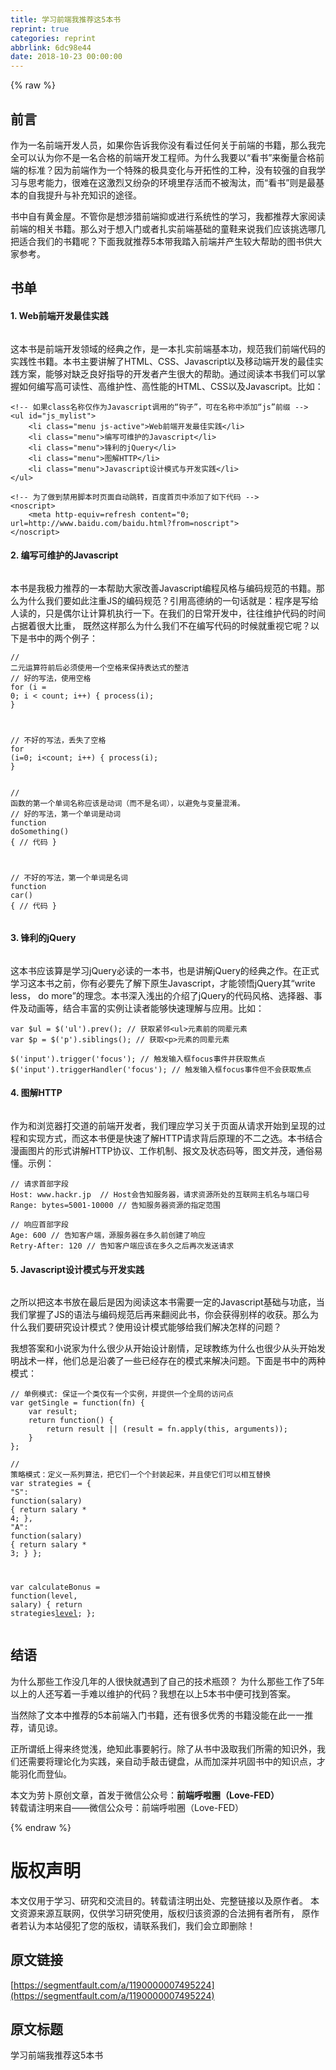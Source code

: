 ```yaml
---
title: 学习前端我推荐这5本书
reprint: true
categories: reprint
abbrlink: 6dc98e44
date: 2018-10-23 00:00:00
---
```


{% raw %}

                    
<h2 id="articleHeader0">前言</h2>
<p>作为一名前端开发人员，如果你告诉我你没有看过任何关于前端的书籍，那么我完全可以认为你不是一名合格的前端开发工程师。为什么我要以“看书”来衡量合格前端的标准？因为前端作为一个特殊的极具变化与开拓性的工种，没有较强的自我学习与思考能力，很难在这激烈又纷杂的环境里存活而不被淘汰，而“看书”则是最基本的自我提升与补充知识的途径。</p>
<p>书中自有黄金屋。不管你是想涉猎前端抑或进行系统性的学习，我都推荐大家阅读前端的相关书籍。那么对于想入门或者扎实前端基础的童鞋来说我们应该挑选哪几把适合我们的书籍呢？下面我就推荐5本带我踏入前端并产生较大帮助的图书供大家参考。</p>
<h2 id="articleHeader1">书单</h2>
<h4>1. Web前端开发最佳实践</h4>
<p><span class="img-wrap"><img data-src="/img/remote/1460000007495227?w=250&amp;h=404" src="/img/remote/1460000007495227?w=250&amp;h=404" alt="" title="" style="cursor: pointer; display: inline;"></span></p>
<p>这本书是前端开发领域的经典之作，是一本扎实前端基本功，规范我们前端代码的实践性书籍。本书主要讲解了HTML、CSS、Javascript以及移动端开发的最佳实践方案，能够对缺乏良好指导的开发者产生很大的帮助。通过阅读本书我们可以掌握如何编写高可读性、高维护性、高性能的HTML、CSS以及Javascript。比如：</p>
<div class="widget-codetool" style="display:none;">
      <div class="widget-codetool--inner">
      <span class="selectCode code-tool" data-toggle="tooltip" data-placement="top" title="" data-original-title="全选"></span>
      <span type="button" class="copyCode code-tool" data-toggle="tooltip" data-placement="top" data-clipboard-text="<!-- 如果class名称仅作为Javascript调用的“钩子”，可在名称中添加“js”前缀 -->
<ul id=&quot;js_mylist&quot;>
    <li class=&quot;menu js-active&quot;>Web前端开发最佳实践</li>
    <li class=&quot;menu&quot;>编写可维护的Javascript</li>
    <li class=&quot;menu&quot;>锋利的jQuery</li>
    <li class=&quot;menu&quot;>图解HTTP</li>
    <li class=&quot;menu&quot;>Javascript设计模式与开发实践</li>
</ul>" title="" data-original-title="复制"></span>
      <span type="button" class="saveToNote code-tool" data-toggle="tooltip" data-placement="top" title="" data-original-title="放进笔记"></span>
      </div>
      </div><pre class="xml hljs"><code class="html"><span class="hljs-comment">&lt;!-- 如果class名称仅作为Javascript调用的“钩子”，可在名称中添加“js”前缀 --&gt;</span>
<span class="hljs-tag">&lt;<span class="hljs-name">ul</span> <span class="hljs-attr">id</span>=<span class="hljs-string">"js_mylist"</span>&gt;</span>
    <span class="hljs-tag">&lt;<span class="hljs-name">li</span> <span class="hljs-attr">class</span>=<span class="hljs-string">"menu js-active"</span>&gt;</span>Web前端开发最佳实践<span class="hljs-tag">&lt;/<span class="hljs-name">li</span>&gt;</span>
    <span class="hljs-tag">&lt;<span class="hljs-name">li</span> <span class="hljs-attr">class</span>=<span class="hljs-string">"menu"</span>&gt;</span>编写可维护的Javascript<span class="hljs-tag">&lt;/<span class="hljs-name">li</span>&gt;</span>
    <span class="hljs-tag">&lt;<span class="hljs-name">li</span> <span class="hljs-attr">class</span>=<span class="hljs-string">"menu"</span>&gt;</span>锋利的jQuery<span class="hljs-tag">&lt;/<span class="hljs-name">li</span>&gt;</span>
    <span class="hljs-tag">&lt;<span class="hljs-name">li</span> <span class="hljs-attr">class</span>=<span class="hljs-string">"menu"</span>&gt;</span>图解HTTP<span class="hljs-tag">&lt;/<span class="hljs-name">li</span>&gt;</span>
    <span class="hljs-tag">&lt;<span class="hljs-name">li</span> <span class="hljs-attr">class</span>=<span class="hljs-string">"menu"</span>&gt;</span>Javascript设计模式与开发实践<span class="hljs-tag">&lt;/<span class="hljs-name">li</span>&gt;</span>
<span class="hljs-tag">&lt;/<span class="hljs-name">ul</span>&gt;</span></code></pre>
<div class="widget-codetool" style="display:none;">
      <div class="widget-codetool--inner">
      <span class="selectCode code-tool" data-toggle="tooltip" data-placement="top" title="" data-original-title="全选"></span>
      <span type="button" class="copyCode code-tool" data-toggle="tooltip" data-placement="top" data-clipboard-text="<!-- 为了做到禁用脚本时页面自动跳转，百度首页中添加了如下代码 -->
<noscript>
    <meta http-equiv=refresh content=&quot;0; url=http://www.baidu.com/baidu.html?from=noscript&quot;>
</noscript>" title="" data-original-title="复制"></span>
      <span type="button" class="saveToNote code-tool" data-toggle="tooltip" data-placement="top" title="" data-original-title="放进笔记"></span>
      </div>
      </div><pre class="xml hljs"><code class="html"><span class="hljs-comment">&lt;!-- 为了做到禁用脚本时页面自动跳转，百度首页中添加了如下代码 --&gt;</span>
<span class="hljs-tag">&lt;<span class="hljs-name">noscript</span>&gt;</span>
    <span class="hljs-tag">&lt;<span class="hljs-name">meta</span> <span class="hljs-attr">http-equiv</span>=<span class="hljs-string">refresh</span> <span class="hljs-attr">content</span>=<span class="hljs-string">"0; url=http://www.baidu.com/baidu.html?from=noscript"</span>&gt;</span>
<span class="hljs-tag">&lt;/<span class="hljs-name">noscript</span>&gt;</span></code></pre>
<h4>2. 编写可维护的Javascript</h4>
<p><span class="img-wrap"><img data-src="/img/remote/1460000007495228?w=280&amp;h=350" src="/img/remote/1460000007495228?w=280&amp;h=350" alt="" title="" style="cursor: pointer; display: inline;"></span></p>
<p>本书是我极力推荐的一本帮助大家改善Javascript编程风格与编码规范的书籍。那么为什么我们要如此注重JS的编码规范？引用高德纳的一句话就是：程序是写给人读的，只是偶尔让计算机执行一下。在我们的日常开发中，往往维护代码的时间占据着很大比重， 既然这样那么为什么我们不在编写代码的时候就重视它呢？以下是书中的两个例子：</p>
<div class="widget-codetool" style="display:none;">
      <div class="widget-codetool--inner">
      <span class="selectCode code-tool" data-toggle="tooltip" data-placement="top" title="" data-original-title="全选"></span>
      <span type="button" class="copyCode code-tool" data-toggle="tooltip" data-placement="top" data-clipboard-text="// 二元运算符前后必须使用一个空格来保持表达式的整洁
// 好的写法，使用空格
for (i = 0; i < count; i++) {
    process(i);
}

// 不好的写法，丢失了空格
for (i=0; i<count; i++) {
    process(i);
}" title="" data-original-title="复制"></span>
      <span type="button" class="saveToNote code-tool" data-toggle="tooltip" data-placement="top" title="" data-original-title="放进笔记"></span>
      </div>
      </div><pre class="javascript hljs"><code class="javascript"><span class="hljs-comment">// 二元运算符前后必须使用一个空格来保持表达式的整洁</span>
<span class="hljs-comment">// 好的写法，使用空格</span>
<span class="hljs-keyword">for</span> (i = <span class="hljs-number">0</span>; i &lt; count; i++) {
    process(i);
}

<span class="hljs-comment">// 不好的写法，丢失了空格</span>
<span class="hljs-keyword">for</span> (i=<span class="hljs-number">0</span>; i&lt;count; i++) {
    process(i);
}</code></pre>
<div class="widget-codetool" style="display:none;">
      <div class="widget-codetool--inner">
      <span class="selectCode code-tool" data-toggle="tooltip" data-placement="top" title="" data-original-title="全选"></span>
      <span type="button" class="copyCode code-tool" data-toggle="tooltip" data-placement="top" data-clipboard-text="// 函数的第一个单词名称应该是动词（而不是名词），以避免与变量混淆。
// 好的写法，第一个单词是动词
function doSomething() {
    // 代码
}

// 不好的写法，第一个单词是名词
function car() {
    // 代码
}" title="" data-original-title="复制"></span>
      <span type="button" class="saveToNote code-tool" data-toggle="tooltip" data-placement="top" title="" data-original-title="放进笔记"></span>
      </div>
      </div><pre class="javascript hljs"><code class="javascript"><span class="hljs-comment">// 函数的第一个单词名称应该是动词（而不是名词），以避免与变量混淆。</span>
<span class="hljs-comment">// 好的写法，第一个单词是动词</span>
<span class="hljs-function"><span class="hljs-keyword">function</span> <span class="hljs-title">doSomething</span>(<span class="hljs-params"></span>) </span>{
    <span class="hljs-comment">// 代码</span>
}

<span class="hljs-comment">// 不好的写法，第一个单词是名词</span>
<span class="hljs-function"><span class="hljs-keyword">function</span> <span class="hljs-title">car</span>(<span class="hljs-params"></span>) </span>{
    <span class="hljs-comment">// 代码</span>
}</code></pre>
<h4>3. 锋利的jQuery</h4>
<p><span class="img-wrap"><img data-src="/img/remote/1460000007495229?w=290&amp;h=350" src="/img/remote/1460000007495229?w=290&amp;h=350" alt="" title="" style="cursor: pointer; display: inline;"></span></p>
<p>这本书应该算是学习jQuery必读的一本书，也是讲解jQuery的经典之作。在正式学习这本书之前，你有必要先了解下原生Javascript，才能领悟jQuery其“write less， do more”的理念。本书深入浅出的介绍了jQuery的代码风格、选择器、事件及动画等，结合丰富的实例让读者能够快速理解与应用。比如：</p>
<div class="widget-codetool" style="display:none;">
      <div class="widget-codetool--inner">
      <span class="selectCode code-tool" data-toggle="tooltip" data-placement="top" title="" data-original-title="全选"></span>
      <span type="button" class="copyCode code-tool" data-toggle="tooltip" data-placement="top" data-clipboard-text="var $ul = $('ul').prev(); // 获取紧邻<ul>元素前的同辈元素
var $p = $('p').siblings(); // 获取<p>元素的同辈元素" title="" data-original-title="复制"></span>
      <span type="button" class="saveToNote code-tool" data-toggle="tooltip" data-placement="top" title="" data-original-title="放进笔记"></span>
      </div>
      </div><pre class="javascript hljs"><code class="javascript"><span class="hljs-keyword">var</span> $ul = $(<span class="hljs-string">'ul'</span>).prev(); <span class="hljs-comment">// 获取紧邻&lt;ul&gt;元素前的同辈元素</span>
<span class="hljs-keyword">var</span> $p = $(<span class="hljs-string">'p'</span>).siblings(); <span class="hljs-comment">// 获取&lt;p&gt;元素的同辈元素</span></code></pre>
<div class="widget-codetool" style="display:none;">
      <div class="widget-codetool--inner">
      <span class="selectCode code-tool" data-toggle="tooltip" data-placement="top" title="" data-original-title="全选"></span>
      <span type="button" class="copyCode code-tool" data-toggle="tooltip" data-placement="top" data-clipboard-text="$('input').trigger('focus'); // 触发输入框focus事件并获取焦点
$('input').triggerHandler('focus'); // 触发输入框focus事件但不会获取焦点" title="" data-original-title="复制"></span>
      <span type="button" class="saveToNote code-tool" data-toggle="tooltip" data-placement="top" title="" data-original-title="放进笔记"></span>
      </div>
      </div><pre class="javascript hljs"><code class="javascript">$(<span class="hljs-string">'input'</span>).trigger(<span class="hljs-string">'focus'</span>); <span class="hljs-comment">// 触发输入框focus事件并获取焦点</span>
$(<span class="hljs-string">'input'</span>).triggerHandler(<span class="hljs-string">'focus'</span>); <span class="hljs-comment">// 触发输入框focus事件但不会获取焦点</span></code></pre>
<h4>4. 图解HTTP</h4>
<p><span class="img-wrap"><img data-src="/img/remote/1460000007495230?w=235&amp;h=329" src="/img/remote/1460000007495230?w=235&amp;h=329" alt="" title="" style="cursor: pointer; display: inline;"></span></p>
<p>作为和浏览器打交道的前端开发者，我们理应学习关于页面从请求开始到呈现的过程和实现方式，而这本书便是快速了解HTTP请求背后原理的不二之选。本书结合漫画图片的形式讲解HTTP协议、工作机制、报文及状态码等，图文并茂，通俗易懂。示例：</p>
<div class="widget-codetool" style="display:none;">
      <div class="widget-codetool--inner">
      <span class="selectCode code-tool" data-toggle="tooltip" data-placement="top" title="" data-original-title="全选"></span>
      <span type="button" class="copyCode code-tool" data-toggle="tooltip" data-placement="top" data-clipboard-text="// 请求首部字段
Host: www.hackr.jp  // Host会告知服务器，请求资源所处的互联网主机名与端口号
Range: bytes=5001-10000 // 告知服务器资源的指定范围" title="" data-original-title="复制"></span>
      <span type="button" class="saveToNote code-tool" data-toggle="tooltip" data-placement="top" title="" data-original-title="放进笔记"></span>
      </div>
      </div><pre class="javascript hljs"><code class="javascript"><span class="hljs-comment">// 请求首部字段</span>
Host: www.hackr.jp  <span class="hljs-comment">// Host会告知服务器，请求资源所处的互联网主机名与端口号</span>
Range: bytes=<span class="hljs-number">5001</span><span class="hljs-number">-10000</span> <span class="hljs-comment">// 告知服务器资源的指定范围</span></code></pre>
<div class="widget-codetool" style="display:none;">
      <div class="widget-codetool--inner">
      <span class="selectCode code-tool" data-toggle="tooltip" data-placement="top" title="" data-original-title="全选"></span>
      <span type="button" class="copyCode code-tool" data-toggle="tooltip" data-placement="top" data-clipboard-text="// 响应首部字段
Age: 600 // 告知客户端，源服务器在多久前创建了响应
Retry-After: 120 // 告知客户端应该在多久之后再次发送请求" title="" data-original-title="复制"></span>
      <span type="button" class="saveToNote code-tool" data-toggle="tooltip" data-placement="top" title="" data-original-title="放进笔记"></span>
      </div>
      </div><pre class="javascript hljs"><code class="javascript"><span class="hljs-comment">// 响应首部字段</span>
Age: <span class="hljs-number">600</span> <span class="hljs-comment">// 告知客户端，源服务器在多久前创建了响应</span>
Retry-After: <span class="hljs-number">120</span> <span class="hljs-comment">// 告知客户端应该在多久之后再次发送请求</span></code></pre>
<h4>5. Javascript设计模式与开发实践</h4>
<p><span class="img-wrap"><img data-src="/img/remote/1460000007495231?w=256&amp;h=350" src="/img/remote/1460000007495231?w=256&amp;h=350" alt="" title="" style="cursor: pointer; display: inline;"></span></p>
<p>之所以把这本书放在最后是因为阅读这本书需要一定的Javascript基础与功底，当我们掌握了JS的语法与编码规范后再来翻阅此书，你会获得别样的收获。那么为什么我们要研究设计模式？使用设计模式能够给我们解决怎样的问题？</p>
<p>我想答案和小说家为什么很少从开始设计剧情，足球教练为什么也很少从头开始发明战术一样，他们总是沿袭了一些已经存在的模式来解决问题。下面是书中的两种模式：</p>
<div class="widget-codetool" style="display:none;">
      <div class="widget-codetool--inner">
      <span class="selectCode code-tool" data-toggle="tooltip" data-placement="top" title="" data-original-title="全选"></span>
      <span type="button" class="copyCode code-tool" data-toggle="tooltip" data-placement="top" data-clipboard-text="// 单例模式: 保证一个类仅有一个实例，并提供一个全局的访问点
var getSingle = function(fn) {
    var result;
    return function() {
        return result || (result = fn.apply(this, arguments));
    }
};" title="" data-original-title="复制"></span>
      <span type="button" class="saveToNote code-tool" data-toggle="tooltip" data-placement="top" title="" data-original-title="放进笔记"></span>
      </div>
      </div><pre class="javascript hljs"><code class="javascript"><span class="hljs-comment">// 单例模式: 保证一个类仅有一个实例，并提供一个全局的访问点</span>
<span class="hljs-keyword">var</span> getSingle = <span class="hljs-function"><span class="hljs-keyword">function</span>(<span class="hljs-params">fn</span>) </span>{
    <span class="hljs-keyword">var</span> result;
    <span class="hljs-keyword">return</span> <span class="hljs-function"><span class="hljs-keyword">function</span>(<span class="hljs-params"></span>) </span>{
        <span class="hljs-keyword">return</span> result || (result = fn.apply(<span class="hljs-keyword">this</span>, <span class="hljs-built_in">arguments</span>));
    }
};</code></pre>
<div class="widget-codetool" style="display:none;">
      <div class="widget-codetool--inner">
      <span class="selectCode code-tool" data-toggle="tooltip" data-placement="top" title="" data-original-title="全选"></span>
      <span type="button" class="copyCode code-tool" data-toggle="tooltip" data-placement="top" data-clipboard-text="// 策略模式：定义一系列算法，把它们一个个封装起来，并且使它们可以相互替换
var strategies = {
    &quot;S&quot;: function(salary) {
        return salary * 4;
    },
    &quot;A&quot;: function(salary) {
        return salary * 3;
    }
};

var calculateBonus = function(level, salary) {
    return strategies[level](salary);
};" title="" data-original-title="复制"></span>
      <span type="button" class="saveToNote code-tool" data-toggle="tooltip" data-placement="top" title="" data-original-title="放进笔记"></span>
      </div>
      </div><pre class="javascript hljs"><code class="javascript"><span class="hljs-comment">// 策略模式：定义一系列算法，把它们一个个封装起来，并且使它们可以相互替换</span>
<span class="hljs-keyword">var</span> strategies = {
    <span class="hljs-string">"S"</span>: <span class="hljs-function"><span class="hljs-keyword">function</span>(<span class="hljs-params">salary</span>) </span>{
        <span class="hljs-keyword">return</span> salary * <span class="hljs-number">4</span>;
    },
    <span class="hljs-string">"A"</span>: <span class="hljs-function"><span class="hljs-keyword">function</span>(<span class="hljs-params">salary</span>) </span>{
        <span class="hljs-keyword">return</span> salary * <span class="hljs-number">3</span>;
    }
};

<span class="hljs-keyword">var</span> calculateBonus = <span class="hljs-function"><span class="hljs-keyword">function</span>(<span class="hljs-params">level, salary</span>) </span>{
    <span class="hljs-keyword">return</span> strategies[level](salary);
};</code></pre>
<h2 id="articleHeader2">结语</h2>
<p>为什么那些工作没几年的人很快就遇到了自己的技术瓶颈？ 为什么那些工作了5年以上的人还写着一手难以维护的代码？我想在以上5本书中便可找到答案。</p>
<p>当然除了文本中推荐的5本前端入门书籍，还有很多优秀的书籍没能在此一一推荐，请见谅。</p>
<p>正所谓纸上得来终觉浅，绝知此事要躬行。除了从书中汲取我们所需的知识外，我们还需要将理论化为实践，亲自动手敲击键盘，从而加深并巩固书中的知识点，才能羽化而登仙。</p>
<p>本文为劳卜原创文章，首发于微信公众号：<strong>前端呼啦圈（Love-FED）</strong><br>转载请注明来自——微信公众号：前端呼啦圈（Love-FED）</p>

                
{% endraw %}

# 版权声明
本文仅用于学习、研究和交流目的。转载请注明出处、完整链接以及原作者。
本文资源来源互联网，仅供学习研究使用，版权归该资源的合法拥有者所有，
原作者若认为本站侵犯了您的版权，请联系我们，我们会立即删除！

## 原文链接
[https://segmentfault.com/a/1190000007495224](https://segmentfault.com/a/1190000007495224)

## 原文标题
学习前端我推荐这5本书
